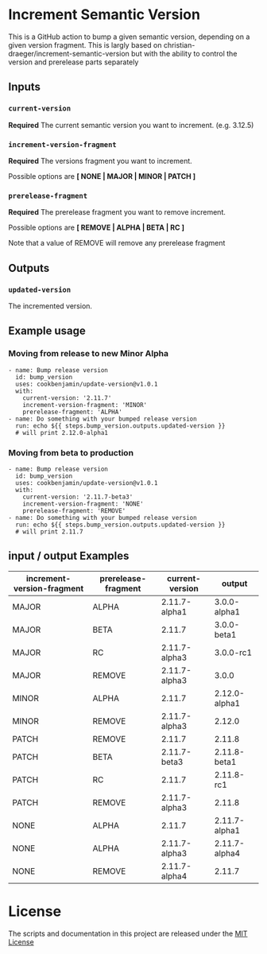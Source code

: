 # Increment Semantic Version

This is a GitHub action to bump a given semantic version, depending on a given version fragment.
This is largly based on christian-draeger/increment-semantic-version
but with the ability to control the version and prerelease parts separately

## Inputs

### `current-version`

**Required** The current semantic version you want to increment. (e.g. 3.12.5)

### `increment-version-fragment`

**Required** The versions fragment you want to increment.

Possible options are **[ NONE | MAJOR | MINOR | PATCH ]**

### `prerelease-fragment`

**Required** The prerelease fragment you want to remove increment.

Possible options are **[ REMOVE | ALPHA | BETA | RC ]**

Note that a value of REMOVE will remove any prerelease fragment

## Outputs

### `updated-version`

The incremented version.

## Example usage

### Moving from release to new Minor Alpha

    - name: Bump release version
      id: bump_version
      uses: cookbenjamin/update-version@v1.0.1
      with:
        current-version: '2.11.7'
        increment-version-fragment: 'MINOR'
        prerelease-fragment: 'ALPHA'
    - name: Do something with your bumped release version
      run: echo ${{ steps.bump_version.outputs.updated-version }}
      # will print 2.12.0-alpha1

### Moving from beta to production

    - name: Bump release version
      id: bump_version
      uses: cookbenjamin/update-version@v1.0.1
      with:
        current-version: '2.11.7-beta3'
        increment-version-fragment: 'NONE'
        prerelease-fragment: 'REMOVE'
    - name: Do something with your bumped release version
      run: echo ${{ steps.bump_version.outputs.updated-version }}
      # will print 2.11.7

## input / output Examples

| increment-version-fragment | prerelease-fragment  | current-version | output        |
| ----------------           | -------------------- | --------------- | ------------- |
| MAJOR                      | ALPHA                | 2.11.7-alpha1   | 3.0.0-alpha1  |
| MAJOR                      | BETA                 | 2.11.7          | 3.0.0-beta1   |
| MAJOR                      | RC                   | 2.11.7-alpha3   | 3.0.0-rc1     |
| MAJOR                      | REMOVE               | 2.11.7-alpha3   | 3.0.0         |
| MINOR                      | ALPHA                | 2.11.7          | 2.12.0-alpha1 |
| MINOR                      | REMOVE               | 2.11.7-alpha3   | 2.12.0        |
| PATCH                      | REMOVE               | 2.11.7          | 2.11.8        |
| PATCH                      | BETA                 | 2.11.7-beta3    | 2.11.8-beta1  |
| PATCH                      | RC                   | 2.11.7          | 2.11.8-rc1    |
| PATCH                      | REMOVE               | 2.11.7-alpha3   | 2.11.8        |
| NONE                       | ALPHA                | 2.11.7          | 2.11.7-alpha1 |
| NONE                       | ALPHA                | 2.11.7-alpha3   | 2.11.7-alpha4 |
| NONE                       | REMOVE               | 2.11.7-alpha4   | 2.11.7        |

# License
The scripts and documentation in this project are released under the [MIT License](LICENSE)
